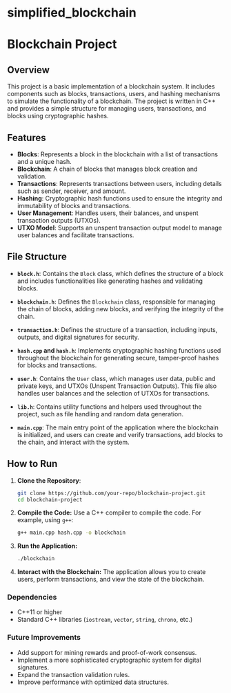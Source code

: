 # simplified_blockchain
# Blockchain Project

## Overview

This project is a basic implementation of a blockchain system. It includes components such as blocks, transactions, users, and hashing mechanisms to simulate the functionality of a blockchain. The project is written in C++ and provides a simple structure for managing users, transactions, and blocks using cryptographic hashes.

## Features

- **Blocks**: Represents a block in the blockchain with a list of transactions and a unique hash.
- **Blockchain**: A chain of blocks that manages block creation and validation.
- **Transactions**: Represents transactions between users, including details such as sender, receiver, and amount.
- **Hashing**: Cryptographic hash functions used to ensure the integrity and immutability of blocks and transactions.
- **User Management**: Handles users, their balances, and unspent transaction outputs (UTXOs).
- **UTXO Model**: Supports an unspent transaction output model to manage user balances and facilitate transactions.

## File Structure

- **`block.h`**: Contains the `Block` class, which defines the structure of a block and includes functionalities like generating hashes and validating blocks.
  
- **`blockchain.h`**: Defines the `Blockchain` class, responsible for managing the chain of blocks, adding new blocks, and verifying the integrity of the chain.

- **`transaction.h`**: Defines the structure of a transaction, including inputs, outputs, and digital signatures for security.

- **`hash.cpp` and `hash.h`**: Implements cryptographic hashing functions used throughout the blockchain for generating secure, tamper-proof hashes for blocks and transactions.

- **`user.h`**: Contains the `User` class, which manages user data, public and private keys, and UTXOs (Unspent Transaction Outputs). This file also handles user balances and the selection of UTXOs for transactions.

- **`lib.h`**: Contains utility functions and helpers used throughout the project, such as file handling and random data generation.

- **`main.cpp`**: The main entry point of the application where the blockchain is initialized, and users can create and verify transactions, add blocks to the chain, and interact with the system.

## How to Run

1. **Clone the Repository**: 
   ```bash
   git clone https://github.com/your-repo/blockchain-project.git
   cd blockchain-project
2. **Compile the Code:** Use a C++ compiler to compile the code. For example, using `g++`:

    ```bash
    g++ main.cpp hash.cpp -o blockchain
    ```

3. **Run the Application:**

    ```bash
    ./blockchain
    ```

4. **Interact with the Blockchain:** The application allows you to create users, perform transactions, and view the state of the blockchain.

### Dependencies

- C++11 or higher
- Standard C++ libraries (`iostream`, `vector`, `string`, `chrono`, etc.)

### Future Improvements

- Add support for mining rewards and proof-of-work consensus.
- Implement a more sophisticated cryptographic system for digital signatures.
- Expand the transaction validation rules.
- Improve performance with optimized data structures.
